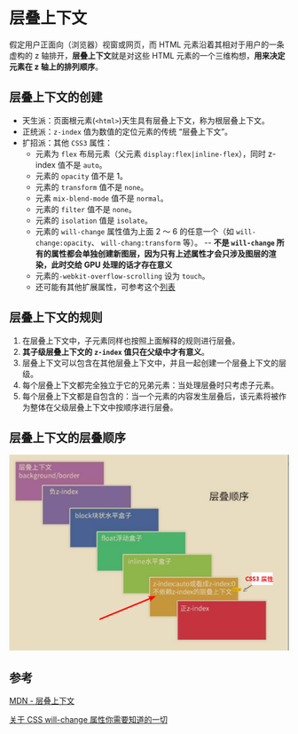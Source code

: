 # 层叠上下文

假定用户正面向（浏览器）视窗或网页，而 HTML 元素沿着其相对于用户的一条虚构的 z 轴排开，**层叠上下文**就是对这些 HTML 元素的一个三维构想，**用来决定元素在 z 轴上的排列顺序**。

## 层叠上下文的创建

- 天生派：页面根元素(`<html>`)天生具有层叠上下文，称为根层叠上下文。
- 正统派：`z-index` 值为数值的定位元素的传统 “层叠上下文”。
- 扩招派：其他 `CSS3` 属性：
  - 元素为 `flex` 布局元素（父元素 `display:flex|inline-flex`），同时 z-index
    值不是 `auto`。
  - 元素的 `opacity` 值不是 1。
  - 元素的 `transform` 值不是 `none`。
  - 元素 `mix-blend-mode` 值不是 `normal`。
  - 元素的 `filter` 值不是 `none`。
  - 元素的 `isolation` 值是 `isolate`。
  - 元素的 `will-change` 属性值为上面 2 ～ 6 的任意一个（如 `will-change:opacity`、
    `will-chang:transform` 等）。 -- **不是 `will-change` 所有的属性都会单独创建新图层，因为只有上述属性才会只涉及图层的渲染，此时交给 GPU 处理的话才存在意义**
  - 元素的`-webkit-overflow-scrolling` 设为 `touch`。
  - 还可能有其他扩展属性，可参考这个[列表](https://developer.mozilla.org/zh-CN/docs/web/css/css_positioning/understanding_z_index/the_stacking_context#%E5%B1%82%E5%8F%A0%E4%B8%8A%E4%B8%8B%E6%96%87)

## 层叠上下文的规则

1. 在层叠上下文中，子元素同样也按照上面解释的规则进行层叠。
2. **其子级层叠上下文的 `z-index` 值只在父级中才有意义**。
3. 层叠上下文可以包含在其他层叠上下文中，并且一起创建一个层叠上下文的层级。
4. 每个层叠上下文都完全独立于它的兄弟元素：当处理层叠时只考虑子元素。
5. 每个层叠上下文都是自包含的：当一个元素的内容发生层叠后，该元素将被作为整体在父级层叠上下文中按顺序进行层叠。

## 层叠上下文的层叠顺序

![img](/img/125.png)

## 参考

[MDN - 层叠上下文](https://developer.mozilla.org/zh-CN/docs/web/css/css_positioning/understanding_z_index/the_stacking_context)

[关于 CSS will-change 属性你需要知道的一切](https://dev.opera.com/articles/css-will-change-property/)
